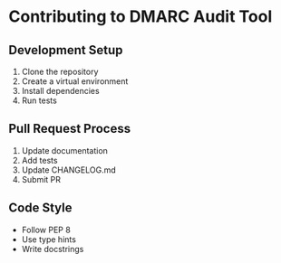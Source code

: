 # Contributing to DMARC Audit Tool

## Development Setup
1. Clone the repository
2. Create a virtual environment
3. Install dependencies
4. Run tests

## Pull Request Process
1. Update documentation
2. Add tests
3. Update CHANGELOG.md
4. Submit PR

## Code Style
- Follow PEP 8
- Use type hints
- Write docstrings 